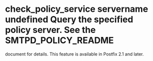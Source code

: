 # check_policy_service servername undefined Query the specified policy server. See the SMTPD_POLICY_README
document for details. This feature is available in Postfix 2.1
and later. 